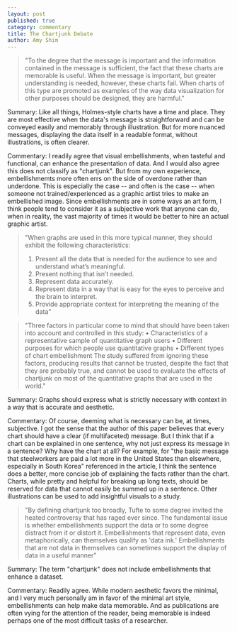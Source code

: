 ```yaml
---
layout: post
published: true
category: commentary
title: The Chartjunk Debate
author: Amy Shim
---
```


> "To the degree that the message is important and the information
contained in the message is sufficient, the fact that these charts are memorable is useful. When the message is important, but greater understanding is needed, however, these charts fail. When charts of this type are promoted as examples of the way data visualization for other purposes should be designed, they are harmful."

Summary:
Like all things, Holmes-style charts have a time and place. They are most effective when the data's message is straightforward and can be conveyed easily and memorably through illustration. But for more nuanced messages, displaying the data itself in a readable format, without illustrations, is often clearer.

Commentary:
I readily agree that visual embellishments, when tasteful and functional, can enhance the presentation of data. And I would also agree this does not classify as "chartjunk". But from my own experience, embellishmemts more often errs on the side of overdone rather than underdone. This is especially the case -- and often is the case -- when someone not trained/experienced as a graphic artist tries to make an embellished image. Since embellishments are in some ways an art form, I think people tend to consider it as a subjective work that anyone can do, when in reality, the vast majority of times it would be better to hire an actual graphic artist. 

> "When graphs are used in this more typical manner, they should exhibit the following characteristics:
> 1. Present all the data that is needed for the audience to see and understand what’s meaningful.
> 2. Present nothing that isn’t needed.
> 3. Represent data accurately.
> 4. Represent data in a way that is easy for the eyes to perceive and the brain to interpret.
> 5. Provide appropriate context for interpreting the meaning of the data"

> "Three factors in particular come to mind that should have been taken into account and controlled in this study:
• Characteristics of a representative sample of quantitative graph users
• Different purposes for which people use quantitative graphs
• Different types of chart embellishment
The study suffered from ignoring these factors, producing results that cannot be trusted, despite the fact that they are probably true, and cannot be used to evaluate the effects of chartjunk on most of the quantitative graphs that are used in the world."

Summary:
Graphs should express what is strictly necessary with context in a way that is accurate and aesthetic.

Commentary:
Of course, deeming what is necessary can be, at times, subjective. I got the sense that the author of this paper believes that every chart should have a clear (if multifaceted) message. But I think that if a chart can be explained in one sentence, why not just express its message in a sentence? Why have the chart at all? For example, for "the basic message that steelworkers are paid a lot more in the United States than
elsewhere, especially in South Korea" referenced in the article, I think the sentence does a better, more concise job of explaining the facts rather than the chart. Charts, while pretty and helpful for breaking up long texts, should be reserved for data that cannot easily be summed up in a sentence. Other illustrations can be used to add insightful visuals to a study.

> "By defining chartjunk too broadly, Tufte to some degree invited the heated controversy that has raged ever since. The fundamental issue is whether embellishments support the data or to some degree distract from it or distort it. Embellishments that represent data, even metaphorically, can themselves qualify as 'data ink.' Embellishments that are not data in themselves can sometimes support the display of data in a useful manner"

Summary:
The term "chartjunk" does not include embellishments that enhance a dataset.

Commentary:
Readily agree. While modern aesthetic favors the minimal, and I very much personally am in favor of the minimal art style, embellishments can help make data memorable. And as publications are often vying for the attention of the reader, being memorable is indeed perhaps one of the most difficult tasks of a researcher.
